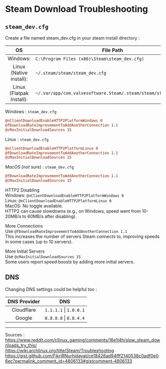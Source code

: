# Steam Download Troubleshooting

## `steam_dev.cfg`
Create a file named steam_dev.cfg in your steam install directory :  

|            OS            | File Path                                                        |
| :----------------------: | ---------------------------------------------------------------- |
|         Windows:         | `C:\Program Files (x86)\Steam\steam_dev.cfg)`                    |
| Linux (Native install):  | `~/.steam/steam/steam_dev.cfg`                                   |
| Linux (Flatpak Install): | `~/.var/app/com.valvesoftware.Steam/.steam/steam/steam_dev.cfg`  |

Windows : `steam_dev.cfg`
```cfg
@nClientDownloadEnableHTTP2PlatformWindows 0
@fDownloadRateImprovementToAddAnotherConnection 1.1
@cMaxInitialDownloadSources 15
```

Linux : `steam_dev.cfg`
```cfg
@nClientDownloadEnableHTTP2PlatformLinux 0
@fDownloadRateImprovementToAddAnotherConnection 1.1
@cMaxInitialDownloadSources 15
```

*MacOS (not sure)* : `steam_dev.cfg`
```cfg
@fDownloadRateImprovementToAddAnotherConnection 1.1
@cMaxInitialDownloadSources 15
```

HTTP2 Disabling  
Windows: `@nClientDownloadEnableHTTP2PlatformWindows 0`  
Linux: `@nClientDownloadEnableHTTP2PlatformLinux 0`  
MacOS: No toggle available.  
HTTP2 can cause slowdowns (e.g., on Windows, speed went from 10-20MB/s to 60MB/s after disabling).

More Connections  
Use `@fDownloadRateImprovementToAddAnotherConnection 1.1`  
This increases the number of servers Steam connects to, improving speeds in some cases (up to 10 servers).

More Initial Servers  
Use `@cMaxInitialDownloadSources 15`  
Some users report speed boosts by adding more initial servers.

## DNS

Changing DNS settings could be helpful too :

| DNS Provider |          DNS           |
| :----------: | :--------------------: |
|  Cloudflare  | `1.1.1.1` \| `1.0.0.1` |
|    Google    | `8.8.8.8` \| `8.8.4.4` |

---
Sources :  
https://www.reddit.com/r/linux_gaming/comments/16e1l4h/slow_steam_downloads_try_this/  
https://wiki.archlinux.org/title/Steam/Troubleshooting  
https://gist.github.com/FikriRNurhidayat/ce18426ad94fff2140538c0adf0e06ec?permalink_comment_id=4806133#gistcomment-4806133  
